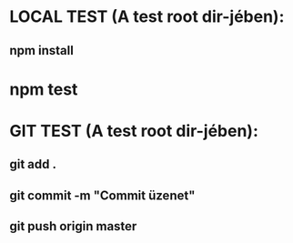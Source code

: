 # LOCAL TEST (A test root dir-jében):

## npm install

# npm test

# GIT TEST (A test root dir-jében): 

## git add .

## git commit -m "Commit üzenet"

## git push origin master
